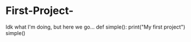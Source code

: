 # First-Project-
Idk what I'm doing, but here we go...
def simple():
  print("My first project")
  simple()
